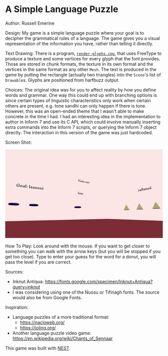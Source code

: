 # A Simple Language Puzzle

Author: Russell Emerine

Design:
My game is a simple language puzzle where your
goal is to decipher the grammatical rules of a language.
The game gives you a visual representation of the information you have,
rather than telling it directly.

Text Drawing:
There is a program, [`render-glyphs.cpp`](render-glyphs.cpp),
that uses FreeType to produce a texture and some vertices for every glyph that
the font provides.
Those are stored in chunk formats,
the texture in its own format
and the vertices in the same format as any other `Mesh`.
The text is produced in the game by putting the rectangle
(actually two triangles) into the `Scene`'s list of `Drawable`s.
Glyphs are positioned from harfbuzz output.

Choices:
The original idea was for you to affect reality by
how you define words and grammar.
One way this could end up with branching options
is since certain types of linguistic characteristics
only work when certain others are present,
e.g. tone sandhi can only happen if there is tone.
However, this was an open-ended theme that I wasn't
able to make concrete in the time I had.
I had an interesting idea in the implementation
to author in Inform 7 and use its C API,
which could involve manually inserting extra
commands into the Inform 7 scripts,
or querying the Inform 7 object directly.
The interaction in this version of the game was just hardcoded.

Screen Shot:

![Screen Shot](screenshot.png)

How To Play:
Look around with the mouse.
If you want to get closer to something you can walk with the arrow keys
(but you will be stopped if you get too close).
Type to enter your guess for the word for a donut,
you will pass the level if you are correct.

Sources:

- Inknut Antiqua: https://fonts.google.com/specimen/Inknut+Antiqua?query=inknut
- I was considering using one of the Nuosu or Tifinagh fonts. The source would also be from Google Fonts.

Inspiration:

- Language puzzles of a more traditional format:
    - https://nacloweb.org/
    - https://ioling.org/
- Another language puzzle video game: https://en.wikipedia.org/wiki/Chants_of_Sennaar

This game was built with [NEST](NEST.md).

